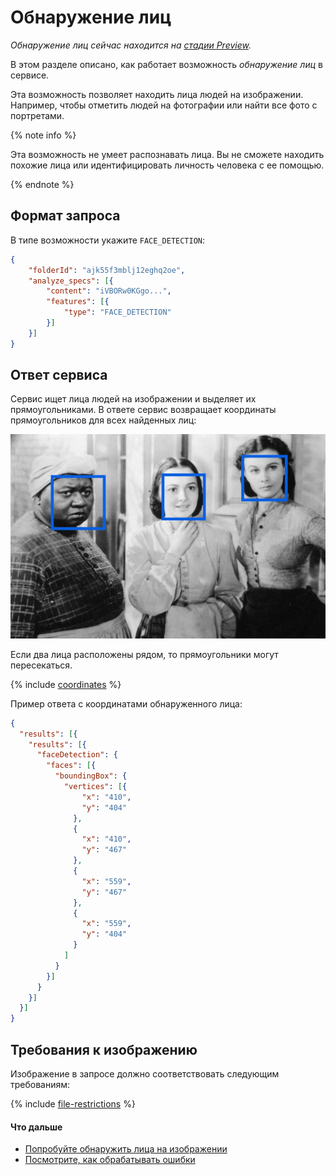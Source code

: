 # Обнаружение лиц

_Обнаружение лиц сейчас находится на [стадии Preview](/docs/overview/concepts/launch-stages)._

В этом разделе описано, как работает возможность _обнаружение лиц_ в сервисе.

Эта возможность позволяет находить лица людей на изображении. Например, чтобы отметить людей на фотографии или найти все фото с портретами.

{% note info %}

Эта возможность не умеет распознавать лица. Вы не сможете находить похожие лица или идентифицировать личность человека с ее помощью.

{% endnote %}

## Формат запроса

В типе возможности укажите `FACE_DETECTION`:

```json
{
    "folderId": "ajk55f3mblj12eghq2oe",
    "analyze_specs": [{
        "content": "iVBORw0KGgo...",
        "features": [{
            "type": "FACE_DETECTION"
        }]
    }]
}
```

## Ответ сервиса

Сервис ищет лица людей на изображении и выделяет их прямоугольниками. В ответе сервис возвращает координаты прямоугольников для всех найденных лиц:

![image](../../../_assets/vision/face-detection.jpg)

Если два лица расположены рядом, то прямоугольники могут пересекаться.

{% include [coordinates](../../../_includes/vision/coordinates.md) %}

Пример ответа с координатами обнаруженного лица:

```json
{
  "results": [{
    "results": [{
      "faceDetection": {
        "faces": [{
          "boundingBox": {
            "vertices": [{
                "x": "410",
                "y": "404"
              },
              {
                "x": "410",
                "y": "467"
              },
              {
                "x": "559",
                "y": "467"
              },
              {
                "x": "559",
                "y": "404"
              }
            ]
          }
        }]
      }
    }]
  }]
}
```

## Требования к изображению

Изображение в запросе должно соответствовать следующим требованиям:

{% include [file-restrictions](../../../_includes/vision/file-restrictions.md) %}

#### Что дальше

* [Попробуйте обнаружить лица на изображении](../../operations/face-detection/index.md)
* [Посмотрите, как обрабатывать ошибки](../../api-ref/errors-handling.md)